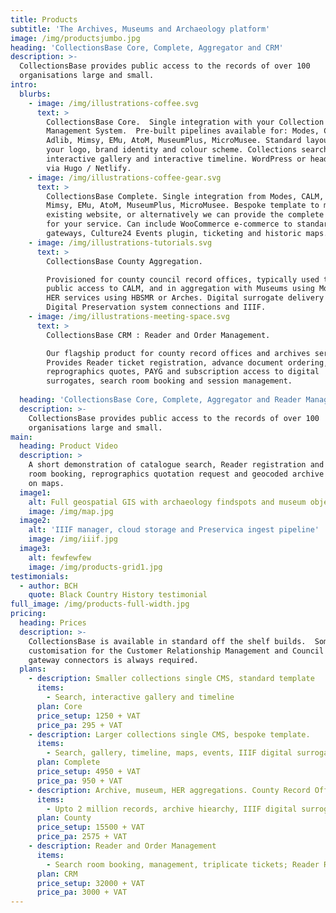```yaml
---
title: Products
subtitle: 'The Archives, Museums and Archaeology platform'
image: /img/productsjumbo.jpg
heading: 'CollectionsBase Core, Complete, Aggregator and CRM'
description: >-
  CollectionsBase provides public access to the records of over 100
  organisations large and small.
intro:
  blurbs:
    - image: /img/illustrations-coffee.svg
      text: >
        CollectionsBase Core.  Single integration with your Collection
        Management System.  Pre-built pipelines available for: Modes, CALM,
        Adlib, Mimsy, EMu, AtoM, MuseumPlus, MicroMusee. Standard layout, with
        your logo, brand identity and colour scheme. Collections search listing,
        interactive gallery and interactive timeline. WordPress or headless CMS
        via Hugo / Netlify.
    - image: /img/illustrations-coffee-gear.svg
      text: >
        CollectionsBase Complete. Single integration from Modes, CALM, Adlib,
        Mimsy, EMu, AtoM, MuseumPlus, MicroMusee. Bespoke template to match your
        existing website, or alternatively we can provide the complete solution
        for your service. Can include WooCommerce e-commerce to standard
        gateways, Culture24 Events plugin, ticketing and historic maps.
    - image: /img/illustrations-tutorials.svg
      text: >
        CollectionsBase County Aggregation.  

        Provisioned for county council record offices, typically used to provide
        public access to CALM, and in aggregation with Museums using Modes and
        HER services using HBSMR or Arches. Digital surrogate delivery using
        Digital Preservation system connections and IIIF.
    - image: /img/illustrations-meeting-space.svg
      text: >
        CollectionsBase CRM : Reader and Order Management.

        Our flagship product for county record offices and archives services. 
        Provides Reader ticket registration, advance document ordering,
        reprographics quotes, PAYG and subscription access to digital
        surrogates, search room booking and session management.
         
  heading: 'CollectionsBase Core, Complete, Aggregator and Reader Management'
  description: >-
    CollectionsBase provides public access to the records of over 100
    organisations large and small.
main:
  heading: Product Video
  description: >
    A short demonstration of catalogue search, Reader registration and search
    room booking, reprographics quotation request and geocoded archive records
    on maps.
  image1:
    alt: Full geospatial GIS with archaeology findspots and museum objects
    image: /img/map.jpg
  image2:
    alt: 'IIIF manager, cloud storage and Preservica ingest pipeline'
    image: /img/iiif.jpg
  image3:
    alt: fewfewfew
    image: /img/products-grid1.jpg
testimonials:
  - author: BCH
    quote: Black Country History testimonial
full_image: /img/products-full-width.jpg
pricing:
  heading: Prices
  description: >-
    CollectionsBase is available in standard off the shelf builds.  Some
    customisation for the Customer Relationship Management and Council Payment
    gateway connectors is always required.
  plans:
    - description: Smaller collections single CMS, standard template
      items:
        - Search, interactive gallery and timeline
      plan: Core
      price_setup: 1250 + VAT
      price_pa: 295 + VAT
    - description: Larger collections single CMS, bespoke template.
      items:
        - Search, gallery, timeline, maps, events, IIIF digital surrogates
      plan: Complete
      price_setup: 4950 + VAT
      price_pa: 950 + VAT
    - description: Archive, museum, HER aggregations. County Record Offices
      items:
        - Upto 2 million records, archive hiearchy, IIIF digital surrogates, e-commerce reprographics; Civica and Capita gateways. Can be purchased via G-Cloud
      plan: County
      price_setup: 15500 + VAT
      price_pa: 2575 + VAT
    - description: Reader and Order Management
      items:
        - Search room booking, management, triplicate tickets; Reader Registration and ARA card integration, quotes and PAYG/subscription access to surrogates 
      plan: CRM
      price_setup: 32000 + VAT
      price_pa: 3000 + VAT
---
```



